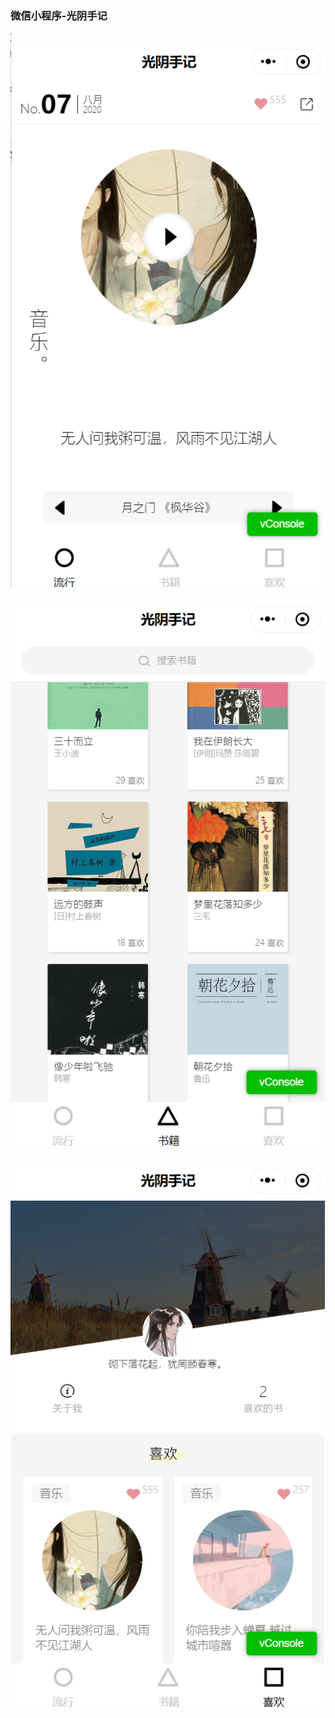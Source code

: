 ### 微信小程序-光阴手记
![image](https://github.com/jsdegithub/TimeNotes/blob/master/mt_img/1.png)
![image](https://github.com/jsdegithub/TimeNotes/blob/master/mt_img/2.png)
![image](https://github.com/jsdegithub/TimeNotes/blob/master/mt_img/3.png)

